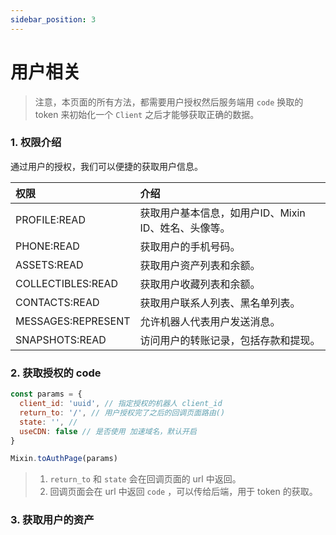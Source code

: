 ```yaml
---
sidebar_position: 3
---
```


# 用户相关

> 注意，本页面的所有方法，都需要用户授权然后服务端用 `code` 换取的 token 来初始化一个 `Client` 之后才能够获取正确的数据。

### 1. 权限介绍
通过用户的授权，我们可以便捷的获取用户信息。

| 权限               | 介绍                                                 |
| :----------------- | :--------------------------------------------------- |
| PROFILE:READ       | 获取用户基本信息，如用户ID、Mixin ID、姓名、头像等。 |
| PHONE:READ         | 获取用户的手机号码。                                 |
| ASSETS:READ        | 获取用户资产列表和余额。                             |
| COLLECTIBLES:READ  | 获取用户收藏列表和余额。                             |
| CONTACTS:READ      | 获取用户联系人列表、黑名单列表。                     |
| MESSAGES:REPRESENT | 允许机器人代表用户发送消息。                         |
| SNAPSHOTS:READ     | 访问用户的转账记录，包括存款和提现。                 |

### 2. 获取授权的 code
```js
const params = {
  client_id: 'uuid', // 指定授权的机器人 client_id
  return_to: '/', // 用户授权完了之后的回调页面路由() 
  state: '', // 
  useCDN: false // 是否使用 加速域名，默认开启
}

Mixin.toAuthPage(params)
```
> 1. `return_to` 和 `state` 会在回调页面的 url 中返回。
> 2. 回调页面会在 url 中返回 `code` ，可以传给后端，用于 token 的获取。

### 3. 获取用户的资产